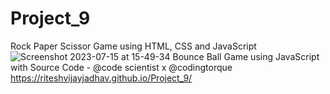 # Project_9
Rock Paper Scissor Game using HTML, CSS and JavaScript 
<br>
![Screenshot 2023-07-15 at 15-49-34 Bounce Ball Game using JavaScript with Source Code - @code scientist x @codingtorque](https://github.com/riteshvijayjadhav/Project_9/assets/121049948/105d3b3f-5235-4b8f-b96d-e55e8d8cbc4e)
<br>
https://riteshvijayjadhav.github.io/Project_9/
